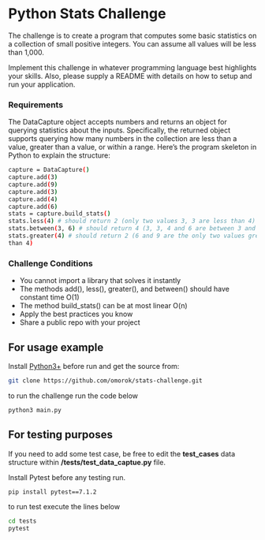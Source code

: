 # Python Stats Challenge

The challenge is to create a program that computes some basic statistics on a collection of small positive integers. You can assume all values will be less than 1,000.

Implement this challenge in whatever programming language
best highlights your skills. Also, please supply a README with
details on how to setup and run your application.

### Requirements

The DataCapture object accepts numbers and returns an object for querying
statistics about the inputs. Specifically, the returned object supports
querying how many numbers in the collection are less than a value, greater
than a value, or within a range.
Here’s the program skeleton in Python to explain the structure:
```sh
capture = DataCapture()
capture.add(3)
capture.add(9)
capture.add(3)
capture.add(4)
capture.add(6)
stats = capture.build_stats()
stats.less(4) # should return 2 (only two values 3, 3 are less than 4)
stats.between(3, 6) # should return 4 (3, 3, 4 and 6 are between 3 and 6)
stats.greater(4) # should return 2 (6 and 9 are the only two values greater
than 4)
```


### Challenge Conditions
* You cannot import a library that solves it instantly
* The methods add(), less(), greater(), and between() should have
constant time O(1)
* The method build_stats() can be at most linear O(n)
* Apply the best practices you know
* Share a public repo with your project



## For usage example

Install [Python3+](https://www.python.org/) before run and get the source from:


```sh
git clone https://github.com/omorok/stats-challenge.git
```

to run the challenge run the code below
```sh
python3 main.py
```

## For testing purposes
If you need to add some test case, be free to edit the **test_cases** data structure within **/tests/test_data_captue.py** file.

Install Pytest before any testing run. 
```sh
pip install pytest==7.1.2
```
to run test execute the lines below

```sh
cd tests
pytest
```
